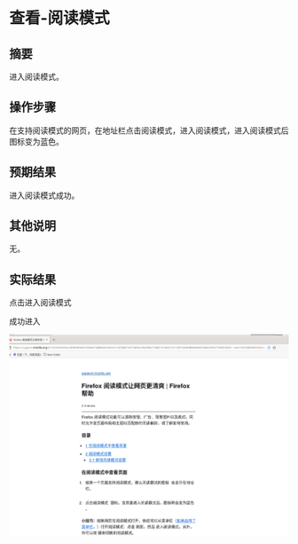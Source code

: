 # 查看-阅读模式

## 摘要

进入阅读模式。

## 操作步骤

在支持阅读模式的网页，在地址栏点击阅读模式，进入阅读模式，进入阅读模式后图标变为蓝色。

## 预期结果

进入阅读模式成功。

## 其他说明

无。

## 实际结果

点击进入阅读模式

成功进入

![alt text](image-10.png)
